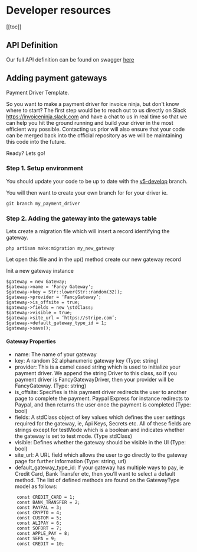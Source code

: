 # Developer resources

[[toc]]

## API Definition

Our full API definition can be found on swagger <a href="https://app.swaggerhub.com/apis/invoiceninja/invoiceninja">here</a>

## Adding payment gateways

Payment Driver Template.

So you want to make a payment driver for invoice ninja, but don't know where to start? The first step would be to reach out to us directly on Slack https://invoiceninja.slack.com and have a chat to us in real time so that we can help you hit the ground running and build your driver in the most efficient way possible. Contacting us prior will also ensure that your code can be merged back into the official repository as we will be maintaining this code into the future. 

Ready? Lets go!

### Step 1. Setup environment

You should update your code to be up to date with the <a href="https://github.com/invoiceninja/v5-develop">v5-develop</a> branch.

You will then want to create your own branch for for your driver ie.

```
git branch my_payment_driver
```

### Step 2. Adding the gateway into the gateways table

Lets create a migration file which will insert a record identifying the gateway.

```
php artisan make:migration my_new_gateway
```

Let open this file and in the up() method create our new gateway record

Init a new gateway instance

```
$gateway = new Gateway;
$gateway->name = 'Fancy Gateway'; 
$gateway->key = Str::lower(Str::random(32)); 
$gateway->provider = ‘FancyGateway’;
$gateway->is_offsite = true;
$gateway->fields = new \stdClass;
$gateway->visible = true;
$gateway->site_url = ‘https://stripe.com’;
$gateway->default_gateway_type_id = 1;
$gateway->save();
```

#### Gateway Properties

* name: The name of your gateway
* key: A random 32 alphanumeric gateway key (Type: string)
* provider: This is a camel cased string which is used to initialize your payment driver. We append the string Driver to this class, so if you payment driver is FancyGatewayDriver, then your provider will be FancyGateway. (Type: string)
* is_offsite: Specifies is this payment driver redirects the user to another page to complete the payment. Paypal Express for instance redirects to Paypal, and then returns the user once the payment is completed (Type: bool)
* fields: A stdClass object of key values which defines the user settings required for the gateway, ie, Api Keys, Secrets etc. All of these fields are strings except for testMode which is a boolean and indicates whether the gateway is set to test mode. (Type stdClass)
* visible: Defines whether the gateway should be visible in the UI (Type: bool)
* site_url: A URL field which allows the user to go directly to the gateway page for further information (Type: string, url)
* default_gateway_type_id: If your gateway has multiple ways to pay, ie Credit Card, Bank Transfer etc, then you’ll want to select a default method. The list of defined methods are found on the GatewayType model as follows:

```
    const CREDIT_CARD = 1;
    const BANK_TRANSFER = 2;
    const PAYPAL = 3;
    const CRYPTO = 4;
    const CUSTOM = 5;
    const ALIPAY = 6;
    const SOFORT = 7;
    const APPLE_PAY = 8;
    const SEPA = 9;
    const CREDIT = 10;
```


